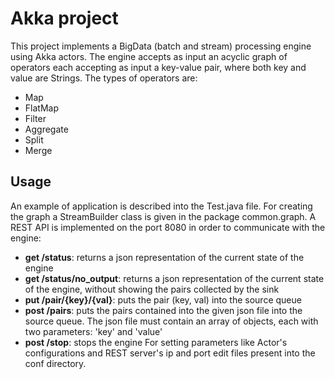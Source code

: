 # Akka project

This project implements a BigData (batch and stream) processing engine using Akka actors. The engine accepts as input an acyclic graph of operators each accepting as input a key-value pair, where both key and value are Strings. The types of operators are:
* Map
* FlatMap
* Filter
* Aggregate
* Split
* Merge

## Usage

An example of application is described into the Test.java file.
For creating the graph a StreamBuilder class is given in the package common.graph.
A REST API is implemented on the port 8080 in order to communicate with the engine:
* **get /status**: returns a json representation of the current state of the engine
* **get /status/no_output**: returns a json representation of the current state of the engine, without showing the pairs collected by the sink
* **put /pair/{key}/{val}**: puts the pair (key, val) into the source queue
* **post /pairs**: puts the pairs contained into the given json file into the source queue. The json file must contain an array of objects, each with two parameters: 'key' and 'value'
* **post /stop**: stops the engine
For setting parameters like Actor's configurations and REST server's ip and port edit files present into the conf directory.
